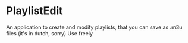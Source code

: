 # PlaylistEdit
An application to create and modify playlists, that you can save as .m3u files
(it's in dutch, sorry)
Use freely 
